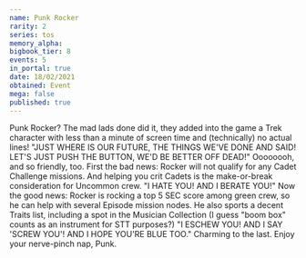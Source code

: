 ```yaml
---
name: Punk Rocker
rarity: 2
series: tos
memory_alpha:
bigbook_tier: 8
events: 5
in_portal: true
date: 18/02/2021
obtained: Event
mega: false
published: true
---
```


Punk Rocker? The mad lads done did it, they added into the game a Trek character with less than a minute of screen time and (technically) no actual lines!
"JUST WHERE IS OUR FUTURE, THE THINGS WE'VE DONE AND SAID! LET'S JUST PUSH THE BUTTON, WE'D BE BETTER OFF DEAD!" 
Oooooooh, and so friendly, too. First the bad news: Rocker will not qualify for any Cadet Challenge missions. And helping you crit Cadets is the make-or-break consideration for Uncommon crew.
"I HATE YOU! AND I BERATE YOU!"
Now the good news: Rocker is rocking a top 5 SEC score among green crew, so he can help with several Episode mission nodes. He also sports a decent Traits list, including a spot in the Musician Collection (I guess "boom box" counts as an instrument for STT purposes?)
"I ESCHEW YOU! AND I SAY 'SCREW YOU'! AND I HOPE YOU'RE BLUE TOO."
Charming to the last. Enjoy your nerve-pinch nap, Punk.
